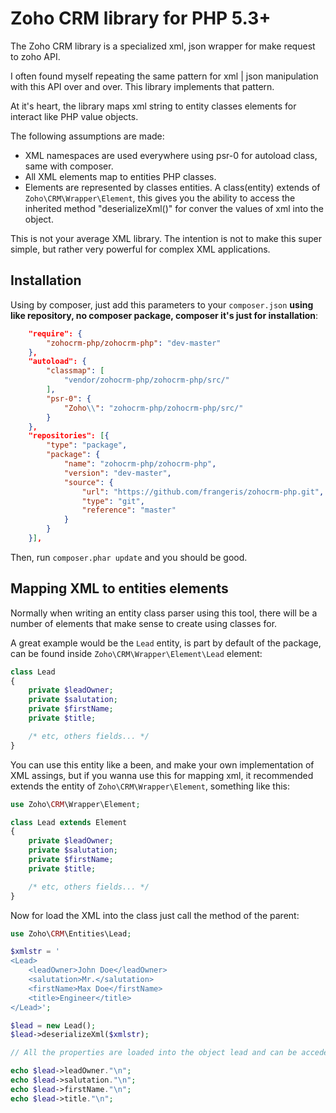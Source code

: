 Zoho CRM library for PHP 5.3+
=============================

The Zoho CRM library is a specialized xml, json wrapper for make request to zoho API.

I often found myself repeating the same pattern for xml | json manipulation with this API over and over. This library implements that pattern.

At it's heart, the library maps xml string to entity classes elements for interact like PHP value objects.

The following assumptions are made:

* XML namespaces are used everywhere using psr-0 for autoload class, same with composer.
* All XML elements map to entities PHP classes.
* Elements are represented by classes entities. A class(entity) extends of `Zoho\CRM\Wrapper\Element`, this gives you the ability to access the inherited method "deserializeXml()" for conver the values of xml into the object.

This is not your average XML library. The intention is not to make this super
simple, but rather very powerful for complex XML applications.

Installation
------------

Using by composer, just add this parameters to your `composer.json` **using like repository, no composer package, composer it's just for installation**:
```json
	"require": {
		"zohocrm-php/zohocrm-php": "dev-master"
	},
	"autoload": {
		"classmap": [
			"vendor/zohocrm-php/zohocrm-php/src/"
		],	
		"psr-0": {
			"Zoho\\": "zohocrm-php/zohocrm-php/src/"
		}
	},	
	"repositories": [{
	    "type": "package",
	    "package": {
	        "name": "zohocrm-php/zohocrm-php",
	        "version": "dev-master",
	        "source": {
	            "url": "https://github.com/frangeris/zohocrm-php.git",
	            "type": "git",
	        	"reference": "master"
	        }
	    }
    }],	
```

Then, run `composer.phar update` and you should be good.


Mapping XML to entities elements
--------------------------------

Normally when writing an entity class parser using this tool, there will be a number of
elements that make sense to create using classes for.

A great example would be the `Lead` entity, is part by default of the package, can be found inside `Zoho\CRM\Wrapper\Element\Lead` element:

```php
class Lead
{
	private $leadOwner;
	private $salutation;
	private $firstName;
	private $title;

	/* etc, others fields... */
}	
```

You can use this entity like a been, and make your own implementation of XML assings, but if you wanna use this for mapping xml, it recommended extends the entity of `Zoho\CRM\Wrapper\Element`, something like this:

```php
use Zoho\CRM\Wrapper\Element;

class Lead extends Element
{
	private $leadOwner;
	private $salutation;
	private $firstName;
	private $title;

	/* etc, others fields... */
}	
```

Now for load the XML into the class just call the method of the parent:

```php
use Zoho\CRM\Entities\Lead;

$xmlstr = '
<Lead>
	<leadOwner>John Doe</leadOwner>
	<salutation>Mr.</salutation>
	<firstName>Max Doe</firstName>
	<title>Engineer</title>
</Lead>';

$lead = new Lead();
$lead->deserializeXml($xmlstr);

// All the properties are loaded into the object lead and can be acceded

echo $lead->leadOwner."\n";
echo $lead->salutation."\n";
echo $lead->firstName."\n";
echo $lead->title."\n";
```